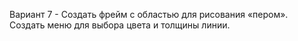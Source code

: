 Вариант 7 - Создать фрейм с областью для рисования «пером». Создать меню для выбора цвета и толщины линии.
